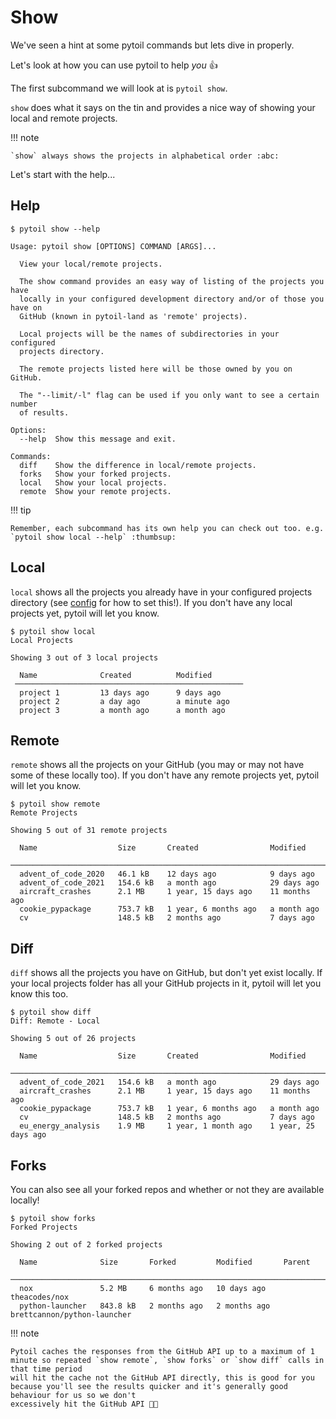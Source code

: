 # Show

We've seen a hint at some pytoil commands but lets dive in properly.

Let's look at how you can use pytoil to help *you* :thumbsup:

The first subcommand we will look at is `pytoil show`.

`show` does what it says on the tin and provides a nice way of showing your local and remote projects.

!!! note

    `show` always shows the projects in alphabetical order :abc:

Let's start with the help...

## Help

<div class="termy">

```console
$ pytoil show --help

Usage: pytoil show [OPTIONS] COMMAND [ARGS]...

  View your local/remote projects.

  The show command provides an easy way of listing of the projects you have
  locally in your configured development directory and/or of those you have on
  GitHub (known in pytoil-land as 'remote' projects).

  Local projects will be the names of subdirectories in your configured
  projects directory.

  The remote projects listed here will be those owned by you on GitHub.

  The "--limit/-l" flag can be used if you only want to see a certain number
  of results.

Options:
  --help  Show this message and exit.

Commands:
  diff    Show the difference in local/remote projects.
  forks   Show your forked projects.
  local   Show your local projects.
  remote  Show your remote projects.
```

</div>

!!! tip

    Remember, each subcommand has its own help you can check out too. e.g. `pytoil show local --help` :thumbsup:

## Local

`local` shows all the projects you already have in your configured projects directory (see [config] for how to set this!). If you don't have any local projects yet, pytoil will let you know.

<div class="termy">

```console
$ pytoil show local
Local Projects

Showing 3 out of 3 local projects

  Name              Created          Modified
 ───────────────────────────────────────────────────
  project 1         13 days ago      9 days ago
  project 2         a day ago        a minute ago
  project 3         a month ago      a month ago
```

</div>

## Remote

`remote` shows all the projects on your GitHub (you may or may not have some of these locally too). If you don't have any remote projects yet, pytoil will let you know.

<div class="termy">

```console
$ pytoil show remote
Remote Projects

Showing 5 out of 31 remote projects

  Name                  Size       Created                Modified
 ───────────────────────────────────────────────────────────────────────
  advent_of_code_2020   46.1 kB    12 days ago            9 days ago
  advent_of_code_2021   154.6 kB   a month ago            29 days ago
  aircraft_crashes      2.1 MB     1 year, 15 days ago    11 months ago
  cookie_pypackage      753.7 kB   1 year, 6 months ago   a month ago
  cv                    148.5 kB   2 months ago           7 days ago

```

</div>

[config]: ../config.md

## Diff

`diff` shows all the projects you have on GitHub, but don't yet exist locally. If your local projects folder has all your GitHub projects in it, pytoil will let you know this too.

<div class="termy">

```console
$ pytoil show diff
Diff: Remote - Local

Showing 5 out of 26 projects

  Name                  Size       Created                Modified
 ─────────────────────────────────────────────────────────────────────────────
  advent_of_code_2021   154.6 kB   a month ago            29 days ago
  aircraft_crashes      2.1 MB     1 year, 15 days ago    11 months ago
  cookie_pypackage      753.7 kB   1 year, 6 months ago   a month ago
  cv                    148.5 kB   2 months ago           7 days ago
  eu_energy_analysis    1.9 MB     1 year, 1 month ago    1 year, 25 days ago

```

</div>

## Forks

You can also see all your forked repos and whether or not they are available locally!

<div class="termy">

```console
$ pytoil show forks
Forked Projects

Showing 2 out of 2 forked projects

  Name              Size       Forked         Modified       Parent
 ────────────────────────────────────────────────────────────────────────────────────────
  nox               5.2 MB     6 months ago   10 days ago    theacodes/nox
  python-launcher   843.8 kB   2 months ago   2 months ago   brettcannon/python-launcher

```

</div>

!!! note

    Pytoil caches the responses from the GitHub API up to a maximum of 1 minute so repeated `show remote`, `show forks` or `show diff` calls in that time period
    will hit the cache not the GitHub API directly, this is good for you because you'll see the results quicker and it's generally good behaviour for us so we don't
    excessively hit the GitHub API 👍🏻
